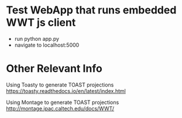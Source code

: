 

# Test WebApp that runs embedded WWT js client  
- run python app.py
- navigate to localhost:5000


# Other Relevant Info

Using Toasty to generate TOAST projections
https://toasty.readthedocs.io/en/latest/index.html

Using Montage to generate TOAST projections
http://montage.ipac.caltech.edu/docs/WWT/

